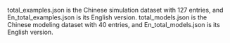 total_examples.json is the Chinese simulation dataset with 127 entries, and En_total_examples.json is its English version.
total_models.json is the Chinese modeling dataset with 40 entries, and En_total_models.json is its English version.